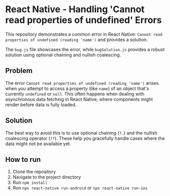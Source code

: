 # React Native - Handling 'Cannot read properties of undefined' Errors

This repository demonstrates a common error in React Native: `Cannot read properties of undefined (reading 'name')` and provides a solution.

The `bug.js` file showcases the error, while `bugSolution.js` provides a robust solution using optional chaining and nullish coalescing.

## Problem

The error `Cannot read properties of undefined (reading 'name')` arises when you attempt to access a property (like `name`) of an object that's currently `undefined` or `null`. This often happens when dealing with asynchronous data fetching in React Native, where components might render before data is fully loaded.

## Solution

The best way to avoid this is to use optional chaining (`?.`) and the nullish coalescing operator (`??`). These help you gracefully handle cases where the data might not be available yet.

## How to run

1. Clone the repository
2. Navigate to the project directory
3. Run `npm install`
4. Run `npx react-native run-android` or `npx react-native run-ios`